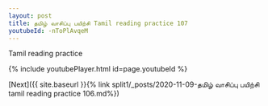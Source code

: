 ```yaml
---
layout: post
title: தமிழ் வாசிப்பு பயிற்சி Tamil reading practice 107
youtubeId: -nToPlAvqeM
---
```

 
 
Tamil reading practice
 
 
 
 
 


{% include youtubePlayer.html id=page.youtubeId %}
 
[Next]({{ site.baseurl }}{% link  split1/_posts/2020-11-09-தமிழ் வாசிப்பு பயிற்சி tamil reading practice 106.md%})
 
